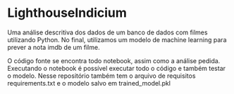 # LighthouseIndicium

Uma análise descritiva dos dados de um banco de dados com filmes utilizando Python. No final, utilizamos um modelo de machine learning para prever a nota imdb de um filme.

O código fonte se encontra todo notebook, assim como a análise pedida. Executando o notebook é possível executar todo o código e também testar o modelo.
Nesse repositório também tem o arquivo de requisitos requirements.txt e o modelo salvo em trained_model.pkl
